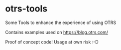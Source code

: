 # otrs-tools
Some Tools to enhance the experience of using OTRS 

Contains examples used on https://blog.otrs.com/

Proof of concept code! Usage at own risk :-D
